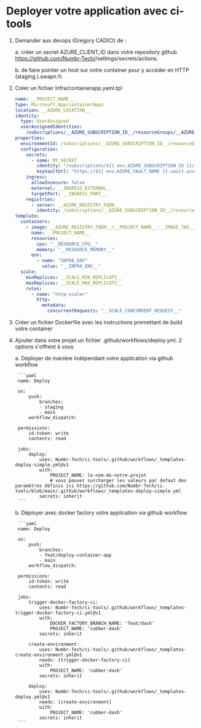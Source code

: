 # Deployer votre application avec ci-tools

1. Demander aux devops (Gregory CADICI) de :

    a. créer un secret AZURE_CLIENT_ID dans votre repository github https://github.com/Numbr-Tech/<votre-reop>/settings/secrets/actions.

    b. de faire pointer un host sur votre container pour y accéder en HTTP (staging.)<app-name>.swapn.fr.

2. Créer un fichier Infra/containerapp.yaml.tpl
    ```yaml
    name: __PROJECT_NAME__
    type: Microsoft.App/containerApps
    location: __AZURE_LOCATION__
    identity:
      type: UserAssigned
      userAssignedIdentities:
        /subscriptions/__AZURE_SUBSCRIPTION_ID__/resourceGroups/__AZURE_SHARED_RESOURCE_GROUP__/providers/Microsoft.ManagedIdentity/userAssignedIdentities/mid-frc-iac: {}
    properties:
      environmentId: /subscriptions/__AZURE_SUBSCRIPTION_ID__/resourceGroups/__AZURE_RESOURCE_GROUP__/providers/Microsoft.App/managedEnvironments/__AZURE_CONTAINERAPP_ENVIRONMENT_NAME__
      configuration:
        secrets:
          - name: MY_SECRET
            identity: "/subscriptions/${{ env.AZURE_SUBSCRIPTION_ID }}/resourceGroups/${{ env.AZURE_RESOURCE_GROUP }}/providers/Microsoft.ManagedIdentity/userAssignedIdentities/mid-frc-iac"
            keyVaultUrl: "https://${{ env.AZURE_VAULT_NAME }}.vault.azure.net/secrets/MY_SECRET"
        ingress:
          allowInsecure: false
          external: __INGRESS_EXTERNAL__
          targetPort: __INGRESS_PORT__
        registries:
          - server: __AZURE_REGISTRY_FQDN__
            identity: /subscriptions/__AZURE_SUBSCRIPTION_ID__/resourceGroups/__AZURE_SHARED_RESOURCE_GROUP__/providers/Microsoft.ManagedIdentity/userAssignedIdentities/mid-frc-iac
    template:
      containers:
        - image: __AZURE_REGISTRY_FQDN__/__PROJECT_NAME__:__IMAGE_TAG__
          name: __PROJECT_NAME__
          resources:
            cpu: "__RESOURCE_CPU__"
            memory: "__RESOURCE_MEMORY__"
          env:
            - name: "INFRA_ENV"
              value: "__INFRA_ENV__"
      scale:
        minReplicas: __SCALE_MIN_REPLICATS__
        maxReplicas: __SCALE_MAX_REPLICATS__
        rules:
          - name: "http-scaler"
            http:
              metadata:
                concurrentRequests: "__SCALE_CONCURRENT_REQUEST__"
    ```

3. Créer un fichier Dockerfile avec les instructions premettant de build votre container

4. Ajouter dans votre projet un fichier .github/workflows/deploy.yml. 2 options s'offrent à vous

    a. Déployer de manière indépendant votre application via github workflow

        ```yaml
        name: Deploy

        on:
            push:
                branches:
                - staging
                - main
            workflow_dispatch:

        permissions:
            id-token: write
            contents: read

        jobs:
            deploy:
                uses: Numbr-Tech/ci-tools/.github/workflows/_templates-deploy-simple.yml@v1
                with:
                    PROJECT_NAME: le-nom-de-votre-projet
                    # vous pouvez surcharger les valeurs par defaut des paramètres définis ici https://github.com/Numbr-Tech/ci-tools/blob/main/.github/workflows/_templates-deploy-simple.yml
                secrets: inherit
        ```


    b. Déployer avec docker factory votre application via github workflow

        ```yaml
        name: Deploy

        on:
            push:
                branches:
                - feat/deploy-container-app
                - main
            workflow_dispatch:

        permissions:
            id-token: write
            contents: read

        jobs:
            trigger-docker-factory-ci:
                uses: Numbr-Tech/ci-tools/.github/workflows/_templates-trigger-docker-factory-ci.yml@v1
                with:
                    DOCKER_FACTORY_BRANCH_NAME: 'feat/dash'
                    PROJECT_NAME: 'cubber-dash'
                secrets: inherit

            create-environment:
                uses: Numbr-Tech/ci-tools/.github/workflows/_templates-create-environment.yml@v1
                needs: [trigger-docker-factory-ci]
                with:
                    PROJECT_NAME: 'cubber-dash'
                secrets: inherit

            deploy:
                uses: Numbr-Tech/ci-tools/.github/workflows/_templates-deploy.yml@v1
                needs: [create-environment]
                with:
                    PROJECT_NAME: 'cubber-dash'
                secrets: inherit
        ```
